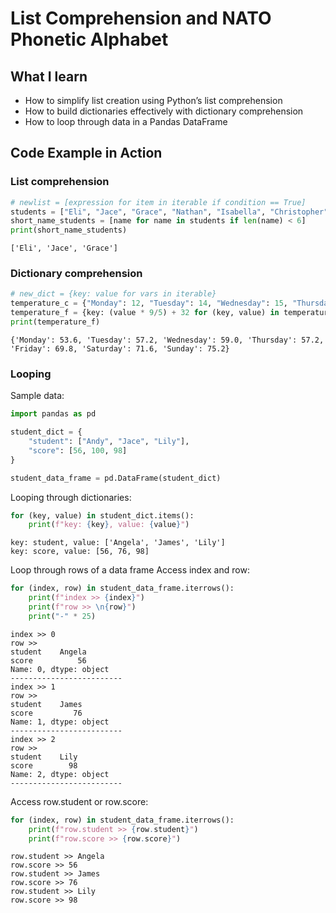 # List Comprehension and NATO Phonetic Alphabet

## What I learn
- How to simplify list creation using Python’s list comprehension
- How to build dictionaries effectively with dictionary comprehension
- How to loop through data in a Pandas DataFrame

## Code Example in Action
### List comprehension
```python
# newlist = [expression for item in iterable if condition == True]
students = ["Eli", "Jace", "Grace", "Nathan", "Isabella", "Christopher"]
short_name_students = [name for name in students if len(name) < 6]
print(short_name_students)
```
```
['Eli', 'Jace', 'Grace']
```
### Dictionary comprehension
```python
# new_dict = {key: value for vars in iterable}
temperature_c = {"Monday": 12, "Tuesday": 14, "Wednesday": 15, "Thursday": 14, "Friday": 21, "Saturday": 22, "Sunday": 24}
temperature_f = {key: (value * 9/5) + 32 for (key, value) in temperature_c.items()}
print(temperature_f) 
```
```
{'Monday': 53.6, 'Tuesday': 57.2, 'Wednesday': 59.0, 'Thursday': 57.2, 'Friday': 69.8, 'Saturday': 71.6, 'Sunday': 75.2}
```
### Looping
Sample data:
```python
import pandas as pd

student_dict = {
    "student": ["Andy", "Jace", "Lily"], 
    "score": [56, 100, 98]
}

student_data_frame = pd.DataFrame(student_dict)
```
Looping through dictionaries:
```python
for (key, value) in student_dict.items():
    print(f"key: {key}, value: {value}")
```
```
key: student, value: ['Angela', 'James', 'Lily']
key: score, value: [56, 76, 98]
```
Loop through rows of a data frame
Access index and row:
```python
for (index, row) in student_data_frame.iterrows():
    print(f"index >> {index}")
    print(f"row >> \n{row}")
    print("-" * 25)
```
```
index >> 0
row >> 
student    Angela
score          56
Name: 0, dtype: object
-------------------------
index >> 1
row >> 
student    James
score         76
Name: 1, dtype: object
-------------------------
index >> 2
row >> 
student    Lily
score        98
Name: 2, dtype: object
-------------------------
```
Access row.student or row.score:
```python
for (index, row) in student_data_frame.iterrows():
    print(f"row.student >> {row.student}")
    print(f"row.score >> {row.score}")
```
```
row.student >> Angela
row.score >> 56
row.student >> James
row.score >> 76
row.student >> Lily
row.score >> 98
```